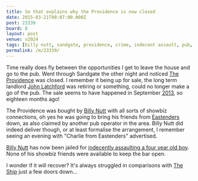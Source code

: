 ```yaml
---
title: So that explains why the Providence is now closed
date: 2015-03-21T08:07:00.000Z
post: 23339
board: 8
layout: post
venue: v2024
tags: [billy nutt, sandgate, providence, crime, indecent assault, pub, bar, booze, real ale, food, "fhrs:289570", providence, john latchford, eastenders, pub, closed, booze, real ale, food, "fhrs:289570", "2013", ship]
permalink: /m/23339/
---
```

Time really does fly between the opportunities I get to leave the house and go to the pub. Went through Sandgate the other night and noticed <a href="/wiki/providence">The Providence</a> was closed. I remember it being up for sale, the long term landlord <a href="/wiki/john+latchford">John Latchford</a> was retiring or something, could no longer make a go of the pub. The sale seems to have happened in September <a href="/misc/gigography/2013/">2013</a>, so eighteen months ago!

The Providence was bought by <a href="/wiki/billy+nutt">Billy Nutt</a> with all sorts of showbiz connections, oh yes he was going to bring his friends from <a href="/wiki/eastenders">Eastenders</a> down, as also claimed by another pub operator in the area. Billy Nutt did indeed deliver though, or at least formalise the arrangement, I remember seeing an evening with "Charlie from Eastenders" advertised.

<a href="/wiki/billy+nutt">Billy Nutt</a> has now been jailed for <a href="http://www.kentonline.co.uk/folkestone/news/landlord-and-singer-jailed-for-33775/">indecently assaulting a four year old boy</a>. None of his showbiz friends were available to keep the bar open.

I wonder if it will recover? It's always struggled in comparisons with <a href="/wiki/ship">The Ship</a> just a few doors down...
